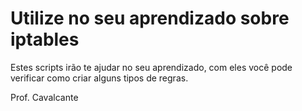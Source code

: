 # Utilize no seu aprendizado sobre iptables

  Estes scripts irão te ajudar no seu aprendizado, com eles você pode verificar como criar alguns tipos de regras.
  
Prof. Cavalcante
